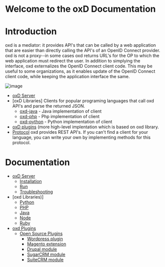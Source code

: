 # Welcome to the oxD Documentation

# Introduction

oxd is a mediator: it provides API's that can be called by a web application that are easier
than directly calling the API's of an OpenID Connect provider. oxd is not a proxy--in some 
cases oxd returns URL's for the OP to which the web application must redirect the user. In addition 
to simplying the interface, oxd externalizes the OpenID Connect client code. This may be useful
to some organizations, as it enables update of the OpenID Connect client code, while keeping
the application interface the same.

![image](https://raw.githubusercontent.com/GluuFederation/docs-oxd/master/sources/img/Overview.jpg)

- [oxD Server](./oxdserver/index.md)
- [oxD Libraries] Clients for popular programing languages that call oxd API's and parse the returned JSON.
    - [oxd-java](./plugin/java/index.md) - Java implementation of client
    - [oxd-php](./plugin/php/index.md) - Php implementation of client
    - [oxd-python](./plugin/python/index.md) - Python implementation of client
- [oxD plugins](./plugin/php/index.md) (more high-level implentation which is based on oxd library.
- [Protocol](./oxdserver/index.md) oxd provides REST API's. If you can't find a client for your language, 
you can write your own by implementing methods for this protocol. 

# Documentation

- [oxD Server](./oxdserver/index.md)
    - [Installation](./oxdserver/install/index.md)
    - [Run](./oxdserver/run/index.md)
    - [Troubleshooting](./oxdserver/troubleshooting/index.md)
- [oxd Libraries)]
    - [Python](./plugin/python/index.md)
    - [PHP](./plugin/php/library/index.md)
    - [Java](./plugin/java/index.md)
    - [Node](./plugin/node/index.md)
    - [Ruby](./plugin/ruby/index.md)
- [oxd Plugins](./plugin/index.md)
    - [Open Source Plugins](./plugin/php/index.md)
        - [Wordpress plugin](./plugin/php/cms/wordpress/index.md)
        - [Magento extension](./plugin/php/cms/magento/index.md)
        - [Drupal module](./plugin/php/cms/drupal/index.md)
        - [SugarCRM module](./plugin/php/crm/sugarcrm/index.md)
        - [SuiteCRM module](./plugin/php/crm/suitecrm/index.md)
